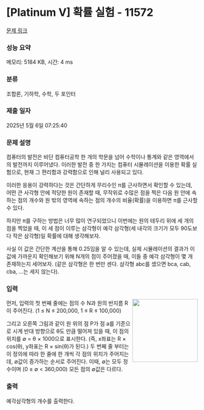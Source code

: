 # [Platinum V] 확률 실험 - 11572 

[문제 링크](https://www.acmicpc.net/problem/11572) 

### 성능 요약

메모리: 5184 KB, 시간: 4 ms

### 분류

조합론, 기하학, 수학, 두 포인터

### 제출 일자

2025년 5월 6일 07:25:40

### 문제 설명

<p>컴퓨터의 발전은 비단 컴퓨터공학 한 개의 학문을 넘어 수학이나 통계와 같은 영역에서의 발전까지 이루어냈다. 이러한 발전 중 한 가지는 컴퓨터 시뮬레이션을 이용한 확률 실험으로, 현재 그 편리함과 강력함으로 인해 널리 사용되고 있다.</p>

<p>이러한 응용이 강력하다는 것은 간단하게 무리수인 π를 근사하면서 확인할 수 있는데, 어떤 큰 사각형 안에 적당한 원이 존재할 때, 무작위로 수많은 점을 찍은 다음 원 안에 속하는 점의 개수와 원 밖의 영역에 속하는 점의 개수의 비율(확률)을 이용하면 π를 근사할 수 있다.</p>

<p>하지만 π를 구하는 방법은 너무 많이 연구되었으니 이번에는 원의 테두리 위에 세 개의 점을 찍었을 때, 이 세 점이 이루는 삼각형이 예각 삼각형(세 내각의 크기가 모두 90도보다 작은 삼각형)일 확률에 대해 생각해보자.</p>

<p>사실 이 값은 간단한 계산을 통해 0.25임을 알 수 있는데, 실제 시뮬레이션의 결과가 이 값에 가까운지 확인해보기 위해 N개의 점이 주어졌을 때, 이들 중 예각 삼각형이 몇 개 존재하는지 세어보자. (같은 삼각형은 한 번만 센다. 삼각형 abc를 셌으면 bca, cab, cba, ...는 세지 않는다).</p>

### 입력 

 <p><img alt="" src="https://onlinejudgeimages.s3-ap-northeast-1.amazonaws.com/problem/11572/1.png" style="float:right; height:166px; width:172px">먼저, 입력의 첫 번째 줄에는 점의 수 N과 원의 반지름 R이 주어진다. (1 ≤ N ≤ 200,000, 1 ≤ R ≤ 100,000)</p>

<p>그리고 오른쪽 그림과 같이 원 위의 점 P가 점 a를 기준으로 시계 반대 방향으로 θ도 만큼 떨어져 있을 때, 이 점의 위치를 ∅ = θ × 1000으로 표시한다. (즉, x좌표는 R × cos(θ), y좌표는 R × sin(θ)가 된다.) 두 번째 줄 부터는 이 정의에 따라 한 줄에 한 개씩 각 점의 위치가 주어지는데, ∅값이 증가하는 순서로 주어진다. 이때, ∅는 모두 정수이며 (0 ≤ ∅ < 360,000) 모든 점의 ∅값은 다르다.</p>

### 출력 

 <p>예각삼각형의 개수를 출력한다.</p>

